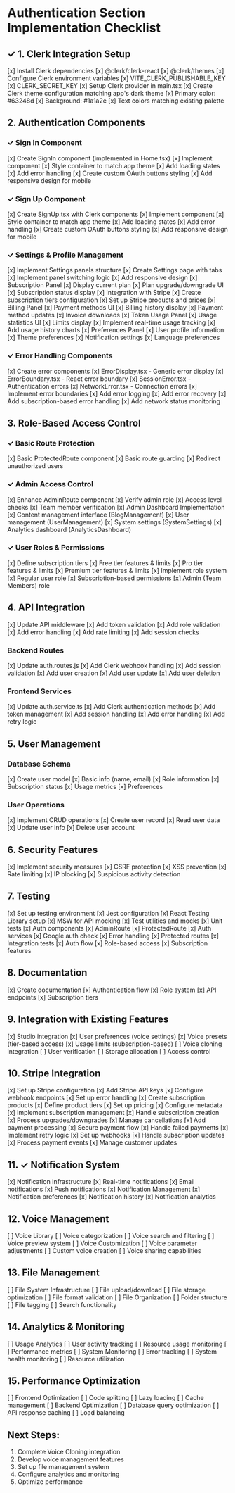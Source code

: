 # Authentication Section Implementation Checklist

## ✓ 1. Clerk Integration Setup
[x] Install Clerk dependencies
  [x] @clerk/clerk-react
  [x] @clerk/themes
[x] Configure Clerk environment variables
  [x] VITE_CLERK_PUBLISHABLE_KEY
  [x] CLERK_SECRET_KEY
[x] Setup Clerk provider in main.tsx
[x] Create Clerk theme configuration matching app's dark theme
  [x] Primary color: #63248d
  [x] Background: #1a1a2e
  [x] Text colors matching existing palette

## 2. Authentication Components
### ✓ Sign In Component
[x] Create SignIn component (implemented in Home.tsx)
  [x] Implement <SignIn/> component
  [x] Style container to match app theme
  [x] Add loading states
  [x] Add error handling
  [x] Create custom OAuth buttons styling
  [x] Add responsive design for mobile

### ✓ Sign Up Component
[x] Create SignUp.tsx with Clerk components
  [x] Implement <SignUp/> component
  [x] Style container to match app theme
  [x] Add loading states
  [x] Add error handling
  [x] Create custom OAuth buttons styling
  [x] Add responsive design for mobile

### ✓ Settings & Profile Management
[x] Implement Settings panels structure
  [x] Create Settings page with tabs
  [x] Implement panel switching logic
  [x] Add responsive design
[x] Subscription Panel
  [x] Display current plan
  [x] Plan upgrade/downgrade UI
  [x] Subscription status display
  [x] Integration with Stripe
  [x] Create subscription tiers configuration
  [x] Set up Stripe products and prices
[x] Billing Panel
  [x] Payment methods UI
  [x] Billing history display
  [x] Payment method updates
  [x] Invoice downloads
[x] Token Usage Panel
  [x] Usage statistics UI
  [x] Limits display
  [x] Implement real-time usage tracking
  [x] Add usage history charts
[x] Preferences Panel
  [x] User profile information
  [x] Theme preferences
  [x] Notification settings
  [x] Language preferences

### ✓ Error Handling Components
[x] Create error components
  [x] ErrorDisplay.tsx - Generic error display
  [x] ErrorBoundary.tsx - React error boundary
  [x] SessionError.tsx - Authentication errors
  [x] NetworkError.tsx - Connection errors
[x] Implement error boundaries
[x] Add error logging
[x] Add error recovery
[x] Add subscription-based error handling
[x] Add network status monitoring

## 3. Role-Based Access Control
### ✓ Basic Route Protection
[x] Basic ProtectedRoute component
[x] Basic route guarding
[x] Redirect unauthorized users

### ✓ Admin Access Control
[x] Enhance AdminRoute component
  [x] Verify admin role
  [x] Access level checks
  [x] Team member verification
[x] Admin Dashboard Implementation
  [x] Content management interface (BlogManagement)
  [x] User management (UserManagement)
  [x] System settings (SystemSettings)
  [x] Analytics dashboard (AnalyticsDashboard)

### ✓ User Roles & Permissions
[x] Define subscription tiers
  [x] Free tier features & limits
  [x] Pro tier features & limits
  [x] Premium tier features & limits
[x] Implement role system
  [x] Regular user role
  [x] Subscription-based permissions
  [x] Admin (Team Members) role

## 4. API Integration
[x] Update API middleware
  [x] Add token validation
  [x] Add role validation
  [x] Add error handling
  [x] Add rate limiting
  [x] Add session checks

### Backend Routes
[x] Update auth.routes.js
  [x] Add Clerk webhook handling
  [x] Add session validation
  [x] Add user creation
  [x] Add user update
  [x] Add user deletion

### Frontend Services
[x] Update auth.service.ts
  [x] Add Clerk authentication methods
  [x] Add token management
  [x] Add session handling
  [x] Add error handling
  [x] Add retry logic

## 5. User Management
### Database Schema
[x] Create user model
  [x] Basic info (name, email)
  [x] Role information
  [x] Subscription status
  [x] Usage metrics
  [x] Preferences

### User Operations
[x] Implement CRUD operations
  [x] Create user record
  [x] Read user data
  [x] Update user info
  [x] Delete user account

## 6. Security Features
[x] Implement security measures
  [x] CSRF protection
  [x] XSS prevention
  [x] Rate limiting
  [x] IP blocking
  [x] Suspicious activity detection

## 7. Testing
[x] Set up testing environment
  [x] Jest configuration
  [x] React Testing Library setup
  [x] MSW for API mocking
  [x] Test utilities and mocks
[x] Unit tests
  [x] Auth components
    [x] AdminRoute
    [x] ProtectedRoute
  [x] Auth services
    [x] Google auth check
    [x] Error handling
  [x] Protected routes
[x] Integration tests
  [x] Auth flow
  [x] Role-based access
  [x] Subscription features

## 8. Documentation
[x] Create documentation
  [x] Authentication flow
  [x] Role system
  [x] API endpoints
  [x] Subscription tiers

## 9. Integration with Existing Features
[x] Studio integration
  [x] User preferences (voice settings)
  [x] Voice presets (tier-based access)
  [x] Usage limits (subscription-based)
[ ] Voice cloning integration
  [ ] User verification
  [ ] Storage allocation
  [ ] Access control

## 10. Stripe Integration
[x] Set up Stripe configuration
  [x] Add Stripe API keys
  [x] Configure webhook endpoints
  [x] Set up error handling
[x] Create subscription products
  [x] Define product tiers
  [x] Set up pricing
  [x] Configure metadata
[x] Implement subscription management
  [x] Handle subscription creation
  [x] Process upgrades/downgrades
  [x] Manage cancellations
[x] Add payment processing
  [x] Secure payment flow
  [x] Handle failed payments
  [x] Implement retry logic
[x] Set up webhooks
  [x] Handle subscription updates
  [x] Process payment events
  [x] Manage customer updates

## 11. ✓ Notification System
[x] Notification Infrastructure
  [x] Real-time notifications
  [x] Email notifications
  [x] Push notifications
[x] Notification Management
  [x] Notification preferences
  [x] Notification history
  [x] Notification analytics

## 12. Voice Management
[ ] Voice Library
  [ ] Voice categorization
  [ ] Voice search and filtering
  [ ] Voice preview system
[ ] Voice Customization
  [ ] Voice parameter adjustments
  [ ] Custom voice creation
  [ ] Voice sharing capabilities

## 13. File Management
[ ] File System Infrastructure
  [ ] File upload/download
  [ ] File storage optimization
  [ ] File format validation
[ ] File Organization
  [ ] Folder structure
  [ ] File tagging
  [ ] Search functionality

## 14. Analytics & Monitoring
[ ] Usage Analytics
  [ ] User activity tracking
  [ ] Resource usage monitoring
  [ ] Performance metrics
[ ] System Monitoring
  [ ] Error tracking
  [ ] System health monitoring
  [ ] Resource utilization

## 15. Performance Optimization
[ ] Frontend Optimization
  [ ] Code splitting
  [ ] Lazy loading
  [ ] Cache management
[ ] Backend Optimization
  [ ] Database query optimization
  [ ] API response caching
  [ ] Load balancing

## Next Steps:
1. Complete Voice Cloning integration
2. Develop voice management features
3. Set up file management system
4. Configure analytics and monitoring
5. Optimize performance

